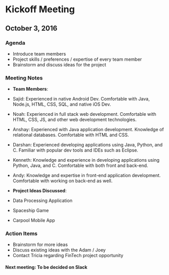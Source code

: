 # Kickoff Meeting

## October 3, 2016

### Agenda

* Introduce team members
* Project skills / preferences / expertise of every team member
* Brainstorm and discuss ideas for the project


### Meeting Notes

* __Team Members__:
 * Sajid: Experienced in native Android Dev. Comfortable with Java, Node.js, HTML, CSS, SQL, and native iOS Dev.

 * Noah: Experienced in full stack web development. Comfortable with HTML, CSS, JS, and other web development technologies.

 * Anshay: Experienced with Java application development. Knowledge of relational databases. Comfortable with HTML and CSS.

 * Darshan: Experienced developing applications using Java, Python, and C. Familiar with popular dev tools and IDEs such as Eclipse.

 * Kenneth: Knowledge and experience in developing applications using Python, Java, and C. Comfortable with both front and back-end.

 * Andy: Knowledge and expertise in front-end application development. Comfortable with working on back-end as well.


* __Project Ideas Discussed__:
 * Data Processing Application
 * Spaceship Game
 * Carpool Mobile App

### Action Items

* Brainstorm for more ideas
* Discuss existing ideas with the Adam / Joey
* Contact Tricia regarding FinTech project opportunity

#### __Next meeting__: To be decided on Slack
